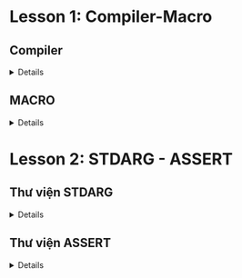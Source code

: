 # Lesson 1: Compiler-Macro

## Compiler ##
<details close>

- Trình biên dịch là một chương trình máy tính được thiết kế để dịch code viết bằng một ngôn ngữ lập trình (source language) sang ngôn ngữ khác (the target language). 

- Compiler thường dùng biên dịch ngôn ngữ bậc cao (C++, Java,...) về ngôn ngữ bậc thấp hơn (ASM, object code,...) để tạo ra một chương trình mà máy tính có thể hiểu và thực thi được.


## Các bước biên dịch chương trình

![Compiler](images/Compiler.png)

### Bước 1: Preprocessing

Đầu tiên Compiler sẽ nhận source code, sau đó tiến hành các bước tiền xử lý: 
- **Include header**: Thay thế các dòng code bắt đầu bằng "#include" bằng toàn bộ nội dung đã code trong các file mà chương trình hiện tại (main) đang include.

- **Expand macro**: đọc nội dung macro đã được định nghĩa, mỗi khi macro được gọi thì tên macro được thay thế bằng nội dung của macro đó. Các loại macro khác nhau được xử lý theo những cách khác nhau (**sẽ được trình bày rõ trong phần Macro.**)

- **Xóa comment**: xóa toàn bộ các dòng comment được viết trong source code.

- **Tạo file .i/.ii**: sau khi thực hiện 3 bước trên, ta có nội dung code hoàn chỉnh của source code (main) được lưu dưới định dạng file .i (chỉ lưu ra một file duy nhất là file của chương trình chính).

Lệnh thực hiện trên terminal:
```c
gcc -E main.c -o main.i
```

### Bước 2: Preprocessing

Các file sau tiền xử lý (.i, .ii) được biên dịch thành các file assembly (.s). Bước này compiler sẽ vừa biên dịch vừa tìm lỗi.

Lệnh thực hiện trên terminal:
```c
gcc main.i -S -o main.s
```
### Bước 3: Assemble

Các file assembly được chuyển đổi thành các file mã máy (machine code hay object code) có định dạng .o(đối với c) hoặc .obj (đối với C++) bởi assembler.

Lệnh thực hiện trên terminal:
```c
gcc main.i -S -o main.s
```

### Bước 4: Linking

Cuối cùng linker sẽ kết hợp các file object code với các file thư viện (.lib, .a) để tạo thành một file chương trình có thể thực thi được (file .exe).

Lệnh thực hiện trên terminal, tạo main.exe và chạy nó:
```c
gcc test1.o test2.o main.o -o main
./main
```
</details>

## MACRO
<details close>

Là thuật ngữ chỉ những thông tin được xử lý ở quá trình tiền xử lý (Preprocessing). Có 3 loại macro chính:
- #include
- #define, #undef
- #if, #elif, #else, #ifdef, #ifndef

### \#include
Chỉ thị này dùng để chèn nội dung của một file code vào source code đang gọi chỉ thị #include và lưu lại nội dung mới dưới dạng file .i/.ii. 

Bằng chỉ thị #include ta có thể tái sử dụng code, phân chia chương trình thành các phần nhỏ để dễ dàng quản lý.

File sum.h
```c
int sum(int a, int b);
```
File main.c
```c
#include"sum.h"
int main(){return 0;}
```
File main.i
```c
int sum(int a, int b);
int main(){return 0;}
```
### \#define
Khi định nghĩa một macro bằng cách sử dụng tiền xử lý #define, mỗi khi macro được gọi trong source code thì compiler sẽ thay thể macro đó với nội dung nó được định nghĩa.
```c
#include <stdio.h>

#define SQUARE(x) ((x) * (x))
int main() 
{
 int result = SQUARE(5); // int result = ((5) * (5));
 printf("Result is: %d\n", result);
 return 0;
}
```

## \#undef

Để định nghĩa là macro trùng tên, ta phải hủy định nghĩa cũ trước đó của nó, sau đó mới được định nghĩa lại macro đó.

 Chỉ thị #undef dùng để hủy định nghĩa của một macro đã được 
định nghĩa trước đó bằng #define.

```c
#include <stdio.h>
#define SENSOR_DATA 42
int main() {
 printf("Value of MY_MACRO: %d\n", MY_MACRO); 
 // Hủy định nghĩa SENSOR_DATA
 #undef SENSOR_DATA
 // Định nghĩa SENSOR_DATA
 #define SENSOR_DATA 50
 printf("Value of MY_MACRO: %d\n", MY_MACRO);
 return 0;
}
```
Output:
> Value of MY_MACRO: 42 \
> Value of MY_MACRO: 50

## \#if, #elif, #else
Macro #if để bắt đầu một điều kiện tiền xử lý. 
Đoạn code dưới đây mô tả cách macro #if, #elif, #else hoạt động.
```c
#include <stdio.h>

// Định nghĩa một macro
#define CONDITION 3

int main() {
    // Sử dụng #if, #elif, #else
    #if CONDITION == 1                               // Điều kiện #if sai, lệnh #define không được thực thi
        #define SENSOR TRUE
    #elif CONDITION == 2                             // Tiếp tục kiểm tra với #elif
        #define SENSOR FALSE            
    #else                                          // Không có điều kiện nào ở trên đúng
        printf("FALIED.\n");
    #endif

    return 0;
}
```
## \#ifdef, #ifndef
#ifdef dùng để kiểm tra nếu macro đã được định nghĩa thì mã nguồn sau #ifdef sẽ được biên dịch.
#ifndef dùng để kiểm tra nếu macro chưa được định nghĩa thì mã nguồn sau #ifndef sẽ được biên dịch.
```c
#ifndef __ABC_H
#define __ABC_H
#endif

#ifdef __ABC_H
int a = 0;
#endif
```
##Macro function
Ta có thể dùng macro để định nghĩa function, khi macro function có nhiều dòng, ta gõ ký tự "\" để xuống dòng.
```c
#define SUM(a,b) \
printf("Tong la: ", a+b);\
return (a+b);
```
Viết macro function sẽ tối ưu về tốc độ hơn so với việc ta viết riêng định nghĩa function đó. Tuy nhiên macro function sẽ không tối ưu về bộ nhớ trên RAM.

## Toán tử \# và \#\# trong macro
Toán tử #: chuỗi nhập vào tự chuẩn hóa thành dạng chuỗi
```c
  #define CREATE_FUNC(func, cmd)  \
  void func() {                   \
      printf(#cmd);               
  }
  CREATE_FUNC (test1, this is function test1)

  //Kết quả quá trình preprocessing sẽ là:
  // void test1() {
  // printf("this is function test1");
  //}
```
Toán tử ##: nối các chuỗi lại với nhau.
```c
  #define CREATE_VAR(name)        \
  int int_##name;  
  CREATE_VAR(first)
  //Kết quả quá trình preprocessing sẽ là:
  // int int_first;
```

##Variadic macro
Là dạng macro khi định nghĩa có số lượng tham số đầu vào là bất định, cho phép người lập trình mở rộng không giới hạn số lượng tham số truyền vào.
Sử dụng cú pháp "..." biểu thị những tham số sau có thể mở rộng.
```c
// Định nghĩa variadic macro
#define PRINT_ARGS(format, ...) printf(format, __VA_ARGS__);

int main () { 
    PRINT_ARGS("Hello numbers %d, %f, %s", 10, 27.3, " OK") // printf("Hello numbers %d, %f, %s", 10, 27.3, " OK");
    return 0;}
```
</details>

# Lesson 2: STDARG - ASSERT

## Thư viện STDARG
<details close>
Là một thư viện chuẩn của ngôn ngữ C, cho phép định nghĩa hàm với số lượng tham số tùy ý.

Giả sử ta định nghĩa một hàm "void display(int count,...);", để sử dụng thư viện STDARD định nghĩa hàm trên ta cần hiểu rõ các thành phần sau:

**va_list val**: là một kiểu dữ liệu khi khai báo ta sẽ được một biến con trỏ là val, con trỏ này được khai báo để trỏ tới vùng nhớ của một chuỗi với các phần tử chuỗi lần lượt là địa chỉ của các tham số truyền vào.

**va_start(val, count)**: có tác dụng khởi tạo một chuỗi chứa các địa chỉ của các tham số được truyền vào hàm, ta tạm gọi chuỗi này là chuỗi A. Đầu tiên val sẽ được trỏ tới vùng nhớ trong chuỗi A chứa địa chỉ của biến count.

**va_arg(val, <type>)**: tại vị trí val đang trỏ tới (ví dụ là đang trỏ tới tham số count), trỏ tiếp tới vị trí tiếp theo trong chuỗi A, vị trí này mang giá trị là địa chỉ của tham số kế tiếp. Sau đó val được ép kiểu theo kiểu dữ liệu <type> được chỉ định.

**va_end(val)**: giải phóng bộ nhớ, kết thúc việc sử dụng chuỗi A mang các địa chỉ của tham số truyền vào

```c
#include <stdio.h>
#include <stdarg.h>

void display(int count, ...) {
    va_list av;
    va_start(av, count);
   
    printf("Value at 1: %d\n", va_arg(av,int)); 
    printf("Value at 2: %d\n", va_arg(av,int)); 

    va_end(va);
}

int main(){
    display(5, 6, 8,);
    return 0;
}

//OUTPUT: 
// Value at 1: 6
// Value at 2: 8
```
</details>

## Thư viện ASSERT
<details close>
Thư viện này sử dụng để hỗ trợ debug chương trình

**Hàm assert()**: dùng để khai báo điều kiện, nếu điều kiện đúng thì tiếp tục chương trình, nếu điều kiện sai thì chương trình sẽ dừng và báo lỗi tại vị trí code đang lỗi.

```c
#include <stdio.h>
#include <assert.h>
#include <math.h>

double canbachai(int a){
    assert( a >= 0 && "Giá trị đầu vào bé hơn 0");
    return (double) sqrt(b);
}

int main(int argc, char const*argv[])
{
    printf("Output: %f\n", canbachai(-4)); 
    return 0;
}
```
</details>